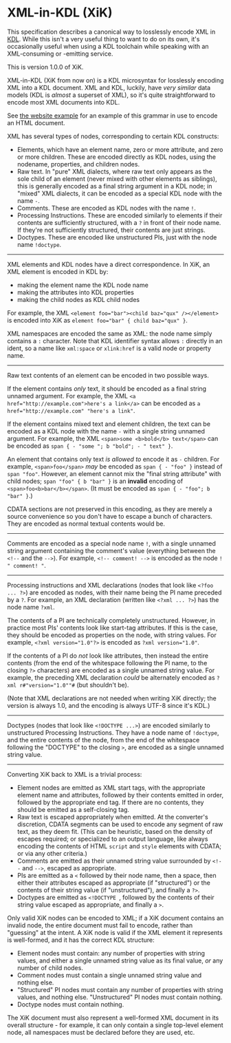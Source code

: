 XML-in-KDL (XiK)
================

This specification describes a canonical way to losslessly encode XML in [KDL](https://kdl.dev). While this isn't a very useful thing to want to do on its own, it's occasionally useful when using a KDL toolchain while speaking with an XML-consuming or -emitting service.

This is version 1.0.0 of XiK.

XML-in-KDL (XiK from now on) is a KDL microsyntax for losslessly encoding XML into a KDL document. XML and KDL, luckily, have *very similar* data models (KDL is *almost* a superset of XML), so it's quite straightforward to encode most XML documents into KDL.

See [the website example](blob/main/examples/website.kdl) for an example of this grammar in use to encode an HTML document.

XML has several types of nodes, corresponding to certain KDL constructs:

* Elements, which have an element name, zero or more attribute, and zero or more children. These are encoded directly as KDL nodes, using the nodename, properties, and children nodes.
* Raw text. In "pure" XML dialects, where raw text only appears as the sole child of an element (never mixed with other elements as siblings), this is generally encoded as a final string argument in a KDL node; in "mixed" XML dialects, it can be encoded as a special KDL node with the name `-`.
* Comments. These are encoded as KDL nodes with the name `!`.
* Processing Instructions. These are encoded similarly to elements if their contents are sufficiently structured, with a `?` in front of their node name. If they're not sufficiently structured, their contents are just strings.
* Doctypes. These are encoded like unstructured PIs, just with the node name `!doctype`.

----

XML elements and KDL nodes have a direct correspondence. In XiK, an XML element is encoded in KDL by:

* making the element name the KDL node name
* making the attributes into KDL properties
* making the child nodes as KDL child nodes

For example, the XML `<element foo="bar"><child baz="qux" /></element>` is encoded into XiK as `element foo="bar" { child baz="qux" }`.

XML namespaces are encoded the same as XML: the node name simply contains a `:` character. Note that KDL identifier syntax allows `:` directly in an ident, so a name like `xml:space` or `xlink:href` is a valid node or property name.

----

Raw text contents of an element can be encoded in two possible ways.

If the element contains *only* text, it should be encoded as a final string unnamed argument. For example, the XML `<a href="http://example.com">here's a link</a>` can be encoded as `a href="http://example.com" "here's a link"`.

If the element contains mixed text and element children, the text can be encoded as a KDL node with the name `-` with a single string unnamed argument. For example, the XML `<span>some <b>bold</b> text</span>` can be encoded as `span { - "some "; b "bold"; - " text" }`.

An element that contains only text *is allowed to* encode it as `-` children. For example, `<span>foo</span>` *may* be encoded as `span { - "foo" }` instead of `span "foo"`. However, an element cannot mix the "final string attribute" with child nodes; `span "foo" { b "bar" }` is an **invalid** encoding of `<span>foo<b>bar</b></span>`. (It must be encoded as `span { - "foo"; b "bar" }`.)

CDATA sections are not preserved in this encoding, as they are merely a source convenience so you don't have to escape a bunch of characters. They are encoded as normal textual contents would be.

-----

Comments are encoded as a special node name `!`, with a single unnamed string argument containing the comment's value (everything between the `<!--` and the `-->`). For example, `<!-- comment! -->` is encoded as the node `! " comment! "`.

----

Processing instructions and XML declarations (nodes that look like `<?foo ... ?>`) are encoded as nodes, with their name being the PI name preceded by a `?`. For example, an XML declaration (written like `<?xml ... ?>`) has the node name `?xml`.

The contents of a PI are technically completely unstructured. However, in practice most PIs' contents look like start-tag attributes. If this is the case, they should be encoded as properties on the node, with string values. For example, `<?xml version="1.0"?>` is encoded as `?xml version="1.0"`.

If the contents of a PI do *not* look like attributes, then instead the entire contents (from the end of the whitespace following the PI name, to the closing `?>` characters) are encoded as a single unnamed string value. For example, the preceding XML declaration *could* be alternately encoded as `?xml r#"version="1.0""#` (but shouldn't be).

(Note that XML declarations are not needed when writing XiK directly; the version is always 1.0, and the encoding is always UTF-8 since it's KDL.)

----

Doctypes (nodes that look like `<!DOCTYPE ...>`) are encoded similarly to unstructured Processing Instructions. They have a node name of `!doctype`, and the entire contents of the node, from the end of the whitespace following the "DOCTYPE" to the closing `>`, are encoded as a single unnamed string value.

----

Converting XiK back to XML is a trivial process:

* Element nodes are emitted as XML start tags, with the appropriate element name and attributes, followed by their contents emitted in order, followed by the appropriate end tag. If there are no contents, they should be emitted as a self-closing tag.
* Raw text is escaped appropriately when emitted. At the converter's discretion, CDATA segments can be used to encode any segment of raw text, as they deem fit. (This can be heuristic, based on the density of escapes required; or specialized to an output language, like always encoding the contents of HTML `script` and `style` elements with CDATA; or via any other criteria.)
* Comments are emitted as their unnamed string value surrounded by `<!--` and `-->`, escaped as appropriate.
* PIs are emitted as a `<` followed by their node name, then a space, then either their attributes escaped as appropriate (if "structured") or the contents of their string value (if "unstructured"), and finally a `?>`.
* Doctypes are emitted as `<!DOCTYPE `, followed by the contents of their string value escaped as appropriate, and finally a `>`.

Only valid XiK nodes can be encoded to XML; if a XiK document contains an invalid node, the entire document must fail to encode, rather than "guessing" at the intent. A XiK node is valid if the XML element it represents is well-formed, and it has the correct KDL structure:

* Element nodes must contain: any number of properties with string values, and either a single unnamed string value as its final value, *or* any number of child nodes.
* Comment nodes must contain a single unnamed string value and nothing else.
* "Structured" PI nodes must contain any number of properties with string values, and nothing else. "Unstructured" PI nodes must contain nothing.
* Doctype nodes must contain nothing.

The XiK document must also represent a well-formed XML document in its overall structure - for example, it can only contain a single top-level element node, all namespaces must be declared before they are used, etc.